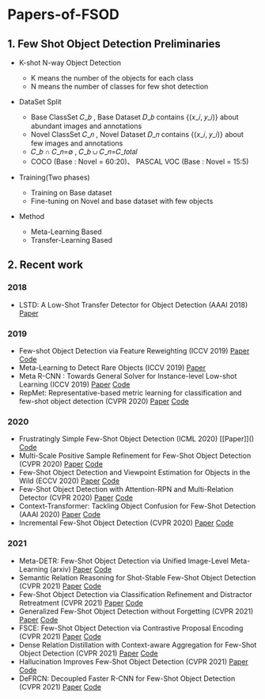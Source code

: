 # Papers-of-FSOD


## 1. Few Shot Object Detection Preliminaries
* K-shot N-way Object Detection
  - K means  the number of the objects for each class
  - N means the number of classes for few shot detection
* DataSet Split 
  - Base ClassSet 𝐶_𝑏 , Base Dataset 𝐷_𝑏 contains {(𝑥_𝑖, 𝑦_𝑖)} about abundant images and annotations
  - Novel ClassSet 𝐶_𝑛  , Novel Dataset 𝐷_𝑛 contains {(𝑥_𝑖, 𝑦_𝑖)} about few images and annotations
  - 𝐶_𝑏 ∩ 𝐶_𝑛=∅ , 𝐶_𝑏 ∪ 𝐶_𝑛=𝐶_𝑡𝑜𝑡𝑎𝑙 
  - COCO (Base : Novel = 60:20)、 PASCAL VOC (Base : Novel = 15:5)
* Training(Two phases)
  - Training on Base dataset
  - Fine-tuning on Novel and base dataset with few objects

* Method
  - Meta-Learning Based
  - Transfer-Learning Based

## 2. Recent work
###  2018

  - LSTD: A Low-Shot Transfer Detector for Object Detection (AAAI 2018) [Paper](https://arxiv.org/pdf/1803.01529.pdf)

### 2019
  - Few-shot Object Detection via Feature Reweighting (ICCV 2019) [Paper](https://openaccess.thecvf.com/content_ICCV_2019/html/Kang_Few-Shot_Object_Detection_via_Feature_Reweighting_ICCV_2019_paper.html) [Code](https://github.com/bingykang/Fewshot_Detection)
  - Meta-Learning to Detect Rare Objects (ICCV 2019) [Paper](https://openaccess.thecvf.com/content_ICCV_2019/papers/Wang_Meta-Learning_to_Detect_Rare_Objects_ICCV_2019_paper.pdf) 
  - Meta R-CNN : Towards General Solver for Instance-level Low-shot Learning (ICCV 2019) [Paper](https://openaccess.thecvf.com/content_ICCV_2019/papers/Yan_Meta_R-CNN_Towards_General_Solver_for_Instance-Level_Low-Shot_Learning_ICCV_2019_paper.pdf) [Code](https://github.com/yanxp/MetaR-CNN)
  - RepMet: Representative-based metric learning for classification and few-shot object detection (CVPR 2020) [Paper](https://openaccess.thecvf.com/content_CVPR_2019/papers/Karlinsky_RepMet_Representative-Based_Metric_Learning_for_Classification_and_Few-Shot_Object_Detection_CVPR_2019_paper.pdf) [Code]()
  
### 2020
  - Frustratingly Simple Few-Shot Object Detection (ICML 2020) [\[Paper]\]() [Code](https://github.com/ucbdrive/few-shot-object-detection)
  - Multi-Scale Positive Sample Refinement for Few-Shot Object Detection (CVPR 2020) [Paper]() [Code]()
  - Few-Shot Object Detection and Viewpoint Estimation for Objects in the Wild (ECCV 2020) [Paper]() [Code](https://github.com/YoungXIAO13/FewShotDetection)
  - Few-Shot Object Detection with Attention-RPN and Multi-Relation Detector (CVPR 2020) [Paper]() [Code]()
  - Context-Transformer: Tackling Object Confusion for Few-Shot Detection (AAAI 2020) [Paper]() [Code]()
  - Incremental Few-Shot Object Detection (CVPR 2020) [Paper]() [Code]()

### 2021
  - Meta-DETR: Few-Shot Object Detection via Unified Image-Level Meta-Learning (arxiv) [Paper]() [Code]()
  - Semantic Relation Reasoning for Shot-Stable Few-Shot Object Detection (CVPR 2021) [Paper]() [Code]()
  - Few-Shot Object Detection via Classification Refinement and Distractor Retreatment (CVPR 2021) [Paper]() [Code]()
  - Generalized Few-Shot Object Detection without Forgetting (CVPR 2021) [Paper]() [Code]()
  - FSCE: Few-Shot Object Detection via Contrastive Proposal Encoding (CVPR 2021) [Paper]() [Code]()
  - Dense Relation Distillation with Context-aware Aggregation for Few-Shot Object Detection (CVPR 2021) [Paper]() [Code]()
  - Hallucination Improves Few-Shot Object Detection (CVPR 2021) [Paper]() [Code]()
  - DeFRCN: Decoupled Faster R-CNN for Few-Shot Object Detection (CVPR 2021) [Paper](https://arxiv.org/pdf/2108.09017.pdf) [Code]()
